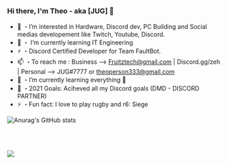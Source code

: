 ### Hi there, I'm Theo - aka [JUG] 👋



 
- 👀 ・I’m interested in Hardware, Discord dev, PC Building and Social medias developement like Twitch, Youtube, Discord.
- 🌱 ・ I’m currently learning IT Engineering
- ⚡ ・Discord Certified Developer for Team FaultBot.
- 📫 ・To reach me : Business --> Fruitztech@gmail.com | Discord.gg/zeh | Personal --> JUG#7777 or theoperson333@gmail.com 
- 🌱 ・I’m currently learning everything 🤣
- 🥅 ・2021 Goals: Aciheved all my Discord goals (DMD - DISCORD PARTNER)
- ⚡ ・Fun fact: I love to play rugby and r6: Siege


![Anurag's GitHub stats](https://github-readme-stats.vercel.app/api?username=JUGUK&show_icons=true&theme=tokyonight)





<br />
<br />

![](https://developers.giphy.com/branch/master/static/api-c99e353f761d318322c853c03ebcf21b.gif)
 




</details>

[twitter]: https://twitter.com/intent/follow?original_referer=https%3A%2F%2Fgithub.com%2FcodeSTACKr&screen_name=JUG__UK
[instagram]: https://www.instagram.com/theo.person
[linkedin]: https://www.linkedin.com/in/theoperson/

